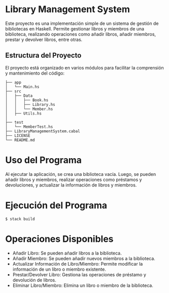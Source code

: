 # Library Management System

Este proyecto es una implementación simple de un sistema de gestión de bibliotecas en Haskell. Permite gestionar libros y miembros de una biblioteca, realizando operaciones como añadir libros, añadir miembros, prestar y devolver libros, entre otras.

## Estructura del Proyecto
El proyecto está organizado en varios módulos para facilitar la comprensión y mantenimiento del código:

```
├── app
│   └── Main.hs
├── src
│   ├── Data
│   │   ├── Book.hs
│   │   ├── Library.hs
│   │   └── Member.hs
│   ├── Utils.hs
│   
├── test
│   └── MemberTest.hs
├── LibraryManagementSystem.cabal
├── LICENSE
└── README.md
```

# Uso del Programa
Al ejecutar la aplicación, se crea una biblioteca vacía. Luego, se pueden añadir libros y miembros, realizar operaciones como préstamos y devoluciones, y actualizar la información de libros y miembros.

# Ejecución del Programa

```
$ stack build
```

# Operaciones Disponibles
* Añadir Libro: Se pueden añadir libros a la biblioteca.
* Añadir Miembro: Se pueden añadir nuevos miembros a la biblioteca.
* Actualizar Información de Libro/Miembro: Permite modificar la información de un libro o miembro existente.
* Prestar/Devolver Libro: Gestiona las operaciones de préstamo y devolución de libros.
* Eliminar Libro/Miembro: Elimina un libro o miembro de la biblioteca.
